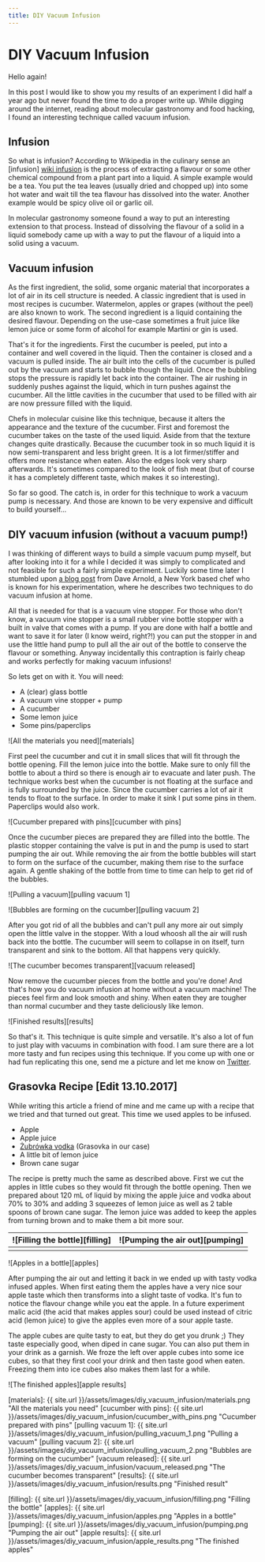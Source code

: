 ```yaml
---
title: DIY Vacuum Infusion
---
```


DIY Vacuum Infusion
===================

Hello again!

In this post I would like to show you my results of an experiment I did half a year ago but never found the time to do a proper write up.
While digging around the internet, reading about molecular gastronomy and food hacking, I found an interesting technique called vacuum infusion.


Infusion
--------

So what is infusion?
According to Wikipedia in the culinary sense an [infusion] [wiki infusion] is the process of extracting a flavour or some other chemical compound from a plant part into a liquid.
A simple example would be a tea.
You put the tea leaves (usually dried and chopped up) into some hot water and wait till the tea flavour has dissolved into the water.
Another example would be spicy olive oil or garlic oil.

In molecular gastronomy someone found a way to put an interesting extension to that process.
Instead of dissolving the flavour of a solid in a liquid somebody came up with a way to put the flavour of a liquid into a solid using a vacuum.


Vacuum infusion
---------------

As the first ingredient, the solid, some organic material that incorporates a lot of air in its cell structure is needed.
A classic ingredient that is used in most recipes is cucumber.
Watermelon, apples or grapes (without the peel) are also known to work.
The second ingredient is a liquid containing the desired flavour.
Depending on the use-case sometimes a fruit juice like lemon juice or some form of alcohol for example Martini or gin is used.

That's it for the ingredients.
First the cucumber is peeled, put into a container and well covered in the liquid.
Then the container is closed and a vacuum is pulled inside.
The air built into the cells of the cucumber is pulled out by the vacuum and starts to bubble though the liquid.
Once the bubbling stops the pressure is rapidly let back into the container.
The air rushing in suddenly pushes against the liquid, which in turn pushes against the cucumber.
All the little cavities in the cucumber that used to be filled with air are now pressure filled with the liquid.

Chefs in molecular cuisine like this technique, because it alters the appearance and the texture of the cucumber.
First and foremost the cucumber takes on the taste of the used liquid.
Aside from that the texture changes quite drastically.
Because the cucumber took in so much liquid it is now semi-transparent and less bright green.
It is a lot firmer/stiffer and offers more resistance when eaten.
Also the edges look very sharp afterwards.
It's sometimes compared to the look of fish meat (but of course it has a completely different taste, which makes it so interesting).

So far so good.
The catch is, in order for this technique to work a vacuum pump is necessary.
And those are known to be very expensive and difficult to build yourself...




DIY vacuum infusion (without a vacuum pump!)
--------------------------------------------

I was thinking of different ways to build a simple vacuum pump myself, but after looking into it for a while I decided it was simply to complicated and not feasible for such a fairly simple experiment.
Luckily some time later I stumbled upon [a blog post][dave arnold blog] from Dave Arnold, a New York based chef who is known for his experimentation, where he describes two techniques to do vacuum infusion at home.

All that is needed for that is a vacuum vine stopper.
For those who don't know, a vacuum vine stopper is a small rubber vine bottle stopper with a built in valve that comes with a pump.
If you are done with half a bottle and want to save it for later (I know weird, right?!) you can put the stopper in and use the little hand pump to pull all the air out of the bottle to conserve the flavour or something.
Anyway incidentally this contraption is fairly cheap and works perfectly for making vacuum infusions!

So lets get on with it.
You will need:

 * A (clear) glass bottle
 * A vacuum vine stopper + pump
 * A cucumber
 * Some lemon juice
 * Some pins/paperclips

![All the materials you need][materials]

First peel the cucumber and cut it in small slices that will fit through the bottle opening.
Fill the lemon juice into the bottle.
Make sure to only fill the bottle to about a third so there is enough air to evacuate and later push.
The technique works best when the cucumber is not floating at the surface and is fully surrounded by the juice.
Since the cucumber carries a lot of air it tends to float to the surface.
In order to make it sink I put some pins in them.
Paperclips would also work.

![Cucumber prepared with pins][cucumber with pins]

Once the cucumber pieces are prepared they are filled into the bottle.
The plastic stopper containing the valve is put in and the pump is used to start pumping the air out.
While removing the air from the bottle bubbles will start to form on the surface of the cucumber, making them rise to the surface again.
A gentle shaking of the bottle from time to time can help to get rid of the bubbles.

![Pulling a vacuum][pulling vacuum 1]

![Bubbles are forming on the cucumber][pulling vacuum 2]

After you got rid of all the bubbles and can't pull any more air out simply open the little valve in the stopper.
With a loud whoosh all the air will rush back into the bottle.
The cucumber will seem to collapse in on itself, turn transparent and sink to the bottom.
All that happens very quickly.

![The cucumber becomes transparent][vacuum released]

Now remove the cucumber pieces from the bottle and you're done!
And that's how you do vacuum infusion at home without a vacuum machine!
The pieces feel firm and look smooth and shiny.
When eaten they are tougher than normal cucumber and they taste deliciously like lemon.

![Finished results][results]

So that's it.
This technique is quite simple and versatile.
It's also a lot of fun to just play with vacuums in combination with food.
I am sure there are a lot more tasty and fun recipes using this technique.
If you come up with one or had fun replicating this one, send me a picture and let me know on [Twitter][twitter foaly].




Grasovka Recipe [Edit 13.10.2017]
------------------------

While writing this article a friend of mine and me came up with a recipe that we tried and that turned out great. This time we used apples to be infused.

 * Apple
 * Apple juice
 * [Żubrówka vodka][zubrovka wiki] (Grasovka in our case)
 * A little bit of lemon juice
 * Brown cane sugar

The recipe is pretty much the same as described above.
First we cut the apples in little cubes so they would fit through the bottle opening.
Then we prepared about 120 mL of liquid by mixing the apple juice and vodka about 70% to 30% and adding 3 squeezes of lemon juice as well as 2 table spoons of brown cane sugar.
The lemon juice was added to keep the apples from turning brown and to make them a bit more sour.

| ![Filling the bottle][filling] | ![Pumping the air out][pumping] |
|:------------------------------:|:-------------------------------:|
|                                |                                 |

![Apples in a bottle][apples]

After pumping the air out and letting it back in we ended up with tasty vodka infused apples.
When first eating them the apples have a very nice sour apple taste which then transforms into a slight taste of vodka.
It's fun to notice the flavour change while you eat the apple.
In a future experiment malic acid (the acid that makes apples sour) could be used instead of citric acid (lemon juice) to give the apples even more of a sour apple taste.

The apple cubes are quite tasty to eat, but they do get you drunk ;)
They taste especially good, when diped in cane sugar.
You can also put them in your drink as a garnish.
We froze the left over apple cubes into some ice cubes, so that they first cool your drink and then taste good when eaten.
Freezing them into ice cubes also makes them last for a while.

![The finished apples][apple results]



[//]: # (here be images)

[materials]: {{ site.url }}/assets/images/diy_vacuum_infusion/materials.png "All the materials you need"
[cucumber with pins]: {{ site.url }}/assets/images/diy_vacuum_infusion/cucumber_with_pins.png "Cucumber prepared with pins"
[pulling vacuum 1]: {{ site.url }}/assets/images/diy_vacuum_infusion/pulling_vacuum_1.png "Pulling a vacuum"
[pulling vacuum 2]: {{ site.url }}/assets/images/diy_vacuum_infusion/pulling_vacuum_2.png "Bubbles are forming on the cucumber"
[vacuum released]: {{ site.url }}/assets/images/diy_vacuum_infusion/vacuum_released.png "The cucumber becomes transparent"
[results]: {{ site.url }}/assets/images/diy_vacuum_infusion/results.png "Finished result"

[filling]: {{ site.url }}/assets/images/diy_vacuum_infusion/filling.png "Filling the bottle"
[apples]: {{ site.url }}/assets/images/diy_vacuum_infusion/apples.png "Apples in a bottle"
[pumping]: {{ site.url }}/assets/images/diy_vacuum_infusion/pumping.png "Pumping the air out"
[apple results]: {{ site.url }}/assets/images/diy_vacuum_infusion/apple_results.png "The finished apples"


[//]: # (here be links)

[wiki infusion]: https://en.wikipedia.org/wiki/Infusion "Wikipedia Infusion"
[dave arnold blog]: http://www.cookingissues.com/index.html%3Fp=864.html "Dave Arnold Blogpost"
[twitter foaly]: https://twitter.com/Foaly9 "Foaly @ Twitter"
[zubrovka wiki]: https://en.wikipedia.org/wiki/%C5%BBubr%C3%B3wka "Wikipedia Żubrówka"
